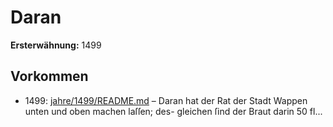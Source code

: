 # Daran

**Ersterwähnung:** 1499

## Vorkommen
- 1499: [jahre/1499/README.md](../jahre/1499/README.md) – Daran hat der Rat
der Stadt Wappen unten und oben machen laſſen; des-
gleichen ſind der Braut darin 50 fl...
